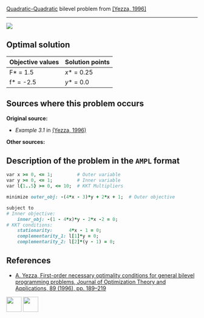 [Quadratic-Quadratic](/BASBLib/QP-QP-problems) bilevel problem from [\[Yezza, 1996\]][Yezza, 1996]

---

![](/BASBLib/images/y_1996_02_eq.jpg)

## Optimal solution

Objective values   | Solution points         |
------------------ | ----------------------- |
F* = 1.5           | _x_* = 0.25             |
f* = -2.5          | _y_* = 0.0              |

## Sources where this problem occurs

__Original source:__

 - _Example 3.1_ in [(Yezza, 1996)][Yezza, 1996]

__Other sources:__

## Description of the problem in the `AMPL` format

```ruby
var x >= 0, <= 1;         # Outer variable
var y >= 0, <= 1;         # Inner variable
var l{1..5} >= 0, <= 10;  # KKT Multipliers

minimize outer_obj: -(4*x - 3)*y + 2*x + 1;  # Outer objective

subject to
# Inner objective:
    inner_obj: -(1 - 4*x)*y - 2*x -2 = 0;
# KKT conditions:
    stationarity:      4*x - 1 = 0;
    complementarity_1: l[1]*y = 0;
    complementarity_2: l[2]*(y - 1) = 0;
```

##  References

- [A. Yezza, First-order necessary optimality conditions for general bilevel programming problems, Journal of Optimization Theory and Applications, 89 (1996), pp. 189–219](https://doi.org/10.1007/BF02192648)

[<img src="http://www.interupgrade.com/images/pfeil-backbutton.png" width="40" height="40">](/BASBLib/QP-QP-problems "Back to summary of QP-QP bilevel problems")
[<img src="https://cdn1.iconfinder.com/data/icons/MetroStation-PNG/128/MB__home.png" width="40" height="40">](/BASBLib/index "Back to homepage")

[Yezza, 1996]: https://doi.org/10.1007/BF02192648
